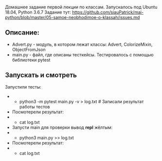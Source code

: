Домашнее задание первой лекции по классам. Запускалось под Ubuntu 18.04, Python 3.6.7
Задание тут: https://github.com/siauPatrick/mai-python/blob/master/05-samoe-neobhodimoe-o-klassah/issues.md
## Описание:
* Advert.py - модуль, в котором лежат классы: Advert,  ColorizeMixin, ObjectFromJson
* main.py - файл, где описаны тесткейсы. Тестировалось с помощью библиотеки pytest

## Запускать и смотреть
Запустили тесты:
* * python3 -m pytest main.py -v > log.txt # Записали результат работы тестов
* Посмотерели результат:
* * cat log.txt
* Запусти main для проверки вывод __repl__ жёлтым:
* * python3 main.py >> log.txt
* Посмотерели результат:
* * cat log.txt

